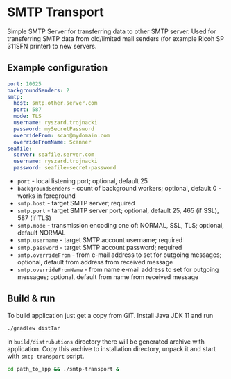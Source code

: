 # SMTP Transport
Simple SMTP Server for transferring data to other SMTP server.
Used for transferring SMTP data from old/limited mail senders (for example Ricoh SP 311SFN printer) to new servers.

## Example configuration
```yaml
port: 10025
backgroundSenders: 2
smtp:
  host: smtp.other.server.com
  port: 587
  mode: TLS
  username: ryszard.trojnacki
  password: mySecretPassword
  overrideFrom: scan@mydomain.com
  overrideFromName: Scanner
seafile:
  server: seafile.server.com
  username: ryszard.trojnacki
  password: seafile-secret-password
```
* `port` - local listening port; optional, default 25
* `backgroundSenders` - count of background workers; optional, default 0 - works in foreground
* `smtp.host` - target SMTP server; required
* `smtp.port` - target SMTP server port; optional, default 25, 465 (if SSL), 587 (if TLS)
* `smtp.mode` - transmission encoding one of: NORMAL, SSL, TLS; optional, default NORMAL
* `smtp.username` - target SMTP account username; required
* `smtp.password` - target SMTP account password; required
* `smtp.overrideFrom` - from e-mail address to set for outgoing messages; optional, default from address from received message
* `smtp.overrideFromName` - from name e-mail address to set for outgoing messages; optional, default from name from received message

## Build & run
To build application just get a copy from GIT.
Install Java JDK 11 and run
```bash
./gradlew distTar
```
in `build/distrubutions` directory there will be generated archive with application.
Copy this archive to installation directory, unpack it and start with `smtp-transport` script.
```bash
cd path_to_app && ./smtp-transport &
```

